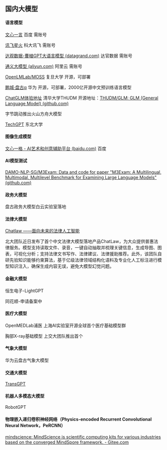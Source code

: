 ## 国内大模型



#### 语言模型

[文心一言](https://yiyan.baidu.com/)  百度  需账号

[讯飞星火](https://passport.xfyun.cn/)  科大讯飞  需账号   

[达观数据-曹植GPT大语言模型 (datagrand.com)](http://www.datagrand.com/products/aigc/)  达官数据  需账号   

[通义大模型 (aliyun.com)](https://tongyi.aliyun.com/)  阿里云  需账号

[OpenLMLab/MOSS](https://github.com/OpenLMLab/MOSS)  复旦大学  开源，可部署

[鹏城·盘古α](https://openi.pcl.ac.cn/PCL-Platform.Intelligence/PanGu-Alpha)  华为  开源，可部署，2000亿开源中文预训练语言模型   

[ChatGLM体验地址](https://chatglm.cn/)  清华大学THUDM  开源地址：[THUDM/GLM: GLM (General Language Model) (github.com)](https://github.com/THUDM/GLM)  

字节跳动推出火山方舟大模型

[TechGPT](https://github.com/neukg/TechGPT)  东北大学



#### 图像生成模型

[文心一格 - AI艺术和创意辅助平台 (baidu.com)](https://yige.baidu.com/)  百度



#### AI模型测试

[DAMO-NLP-SG/M3Exam: Data and code for paper "M3Exam: A Multilingual, Multimodal, Multilevel Benchmark for Examining Large Language Models" (github.com)](https://github.com/DAMO-NLP-SG/M3Exam)



#### 政务大模型

盘古政务大模型白云实验室落地



#### 法律大模型

[Chatlaw ——面向未来的法律人工智能](https://chatlaw.cloud/)

北大团队近日发布了首个中文法律大模型落地产品ChatLaw，为大众提供普惠法律服务。模型支持读取文件、录音，一键自动抽取并梳理关键信息，生成导图、图表，可视化分析；支持法律文书写作、法律建议、法律援助推荐。此外，该团队自研先验知识能够约束算法，基于亿级法律领域结构化语料及专业化人工标注进行模型知识注入，确保生成内容无误，避免大模型幻觉问题。



#### 金融大模型

恒生电子-LightGPT

同花顺-申请备案中



#### 医疗大模型

OpenMEDLab浦医 上海AI实验室开源全球首个医疗基础模型群

胸部X-ray基础模型 上交大团队推出首个



#### 气象大模型

华为云盘古气象大模型



#### 交通大模型

[TransGPT](https://github.com/DUOMO/TransGPT)



#### 机器人多模态大模型

RobotGPT



####  物理嵌入递归卷积神经网络（Physics-encoded Recurrent Convolutional Neural Network，PeRCNN）

[mindscience: MindScience is scientific computing kits for various industries based on the converged MindSpore framework. - Gitee.com](https://gitee.com/mindspore/mindscience/tree/master/MindFlow/applications/data_mechanism_fusion/PeRCNN)